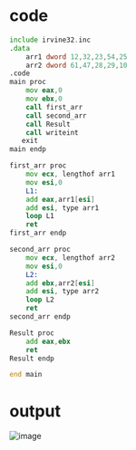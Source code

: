 # code 
``` asm
include irvine32.inc
.data
	arr1 dword 12,32,23,54,25
	arr2 dword 61,47,28,29,10
.code
main proc
	mov eax,0
	mov ebx,0
	call first_arr
	call second_arr
	call Result
	call writeint
   exit
main endp

first_arr proc
	mov ecx, lengthof arr1
	mov esi,0
	L1:
	add eax,arr1[esi]
	add esi, type arr1
	loop L1
	ret
first_arr endp

second_arr proc
	mov ecx, lengthof arr2
	mov esi,0
	L2:
	add ebx,arr2[esi]
	add esi, type arr2
	loop L2
	ret
second_arr endp

Result proc
	add eax,ebx
	ret
Result endp

end main

```

# output
![image](https://github.com/user-attachments/assets/d7c50cb6-71b5-4ad3-8312-2a0898095327)
